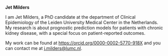 **Jet Milders** 

I am Jet Milders, a PhD candidate at the department of Clinical Epidemiology of the Leiden University Medical Center in the Netherlands. My research is about prognostic prediction models for patients with chronic kidney disease, with a special focus on patient-reported outcomes. 

My work can be found at https://orcid.org/0000-0002-5770-918X and you can contact me at j.milders@lumc.nl. 
